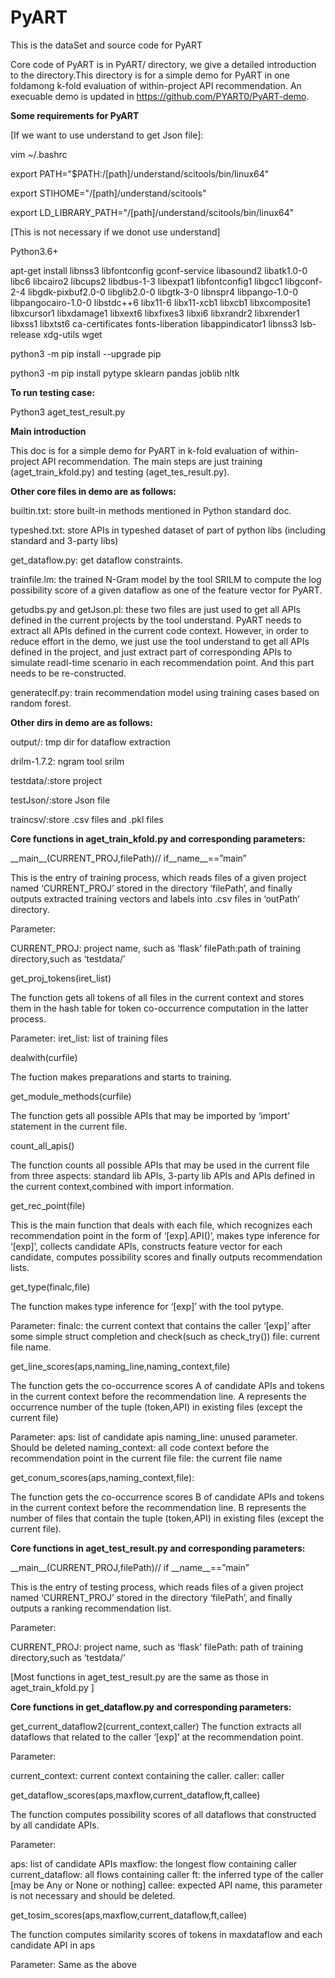 # PyART
This is the dataSet and source code for PyART

Core code of PyART is in PyART/ directory, we give a detailed introduction to the directory.This directory is for a simple demo for PyART in one foldamong k-fold evaluation of within-project API recommendation. An execuable demo is updated in https://github.com/PYART0/PyART-demo.

**Some requirements for PyART**

[If we want to use understand to get Json file]:

vim ~/.bashrc

export PATH="$PATH:/[path]/understand/scitools/bin/linux64"

export STIHOME="/[path]/understand/scitools"

export LD_LIBRARY_PATH="/[path]/understand/scitools/bin/linux64"

[This is not necessary if we donot use understand]

Python3.6+

apt-get install libnss3 libfontconfig gconf-service libasound2 libatk1.0-0 libc6 libcairo2 libcups2 libdbus-1-3 libexpat1 libfontconfig1 libgcc1 libgconf-2-4 libgdk-pixbuf2.0-0 libglib2.0-0 libgtk-3-0 libnspr4 libpango-1.0-0 libpangocairo-1.0-0 libstdc++6 libx11-6 libx11-xcb1 libxcb1 libxcomposite1 libxcursor1 libxdamage1 libxext6 libxfixes3 libxi6 libxrandr2 libxrender1 libxss1 libxtst6 ca-certificates fonts-liberation libappindicator1 libnss3 lsb-release xdg-utils wget

python3 -m pip install --upgrade pip

python3 -m pip install pytype sklearn pandas joblib nltk

**To run testing case:**

Python3 aget_test_result.py

**Main introduction**

This doc is for a simple demo for PyART in k-fold evaluation of within-project API recommendation. The main steps are just training (aget_train_kfold.py) and testing (aget_tes_result.py).

**Other core files in demo are as follows:**

builtin.txt: store built-in methods mentioned in Python standard doc.

typeshed.txt: store APIs in typeshed dataset of part of python libs (including standard and 3-party libs)

get_dataflow.py: get dataflow constraints.

trainfile.lm: the trained N-Gram model by the tool SRILM to compute the log possibility score of a given dataflow as one of the feature vector for PyART.

getudbs.py and getJson.pl: these two files are just used to get all APIs defined in the current projects by the tool understand. PyART needs to extract all APIs defined in the current code context. However, in order to reduce effort in the demo, we just use the tool understand to get all APIs defined in the project, and just extract part of corresponding APIs to simulate readl-time scenario in each recommendation point. And this part needs to be re-constructed.


generateclf.py: train recommendation model using training cases based on random forest.

**Other dirs in demo are as follows:**

output/: tmp dir for dataflow extraction

drilm-1.7.2: ngram tool srilm

testdata/:store project

testJson/:store Json file

traincsv/:store .csv files and .pkl files


**Core functions in aget_train_kfold.py and corresponding parameters:**

\_\_main\_\_(CURRENT_PROJ,filePath)// if\_\_name\_\_==”main”

This is the entry of training process, which reads files of a given project named ‘CURRENT_PROJ’ stored in the directory ‘filePath’, and finally outputs extracted training vectors and labels into .csv files in ‘outPath’ directory.

Parameter:

CURRENT_PROJ: project name, such as ‘flask’
filePath:path of training directory,such as ‘testdata/’

get_proj_tokens(iret_list)

The function gets all tokens of all files in the current context and stores them in the hash table for token co-occurrence computation in the latter process.

Parameter:
iret_list: list of training files

dealwith(curfile)

The fuction makes preparations and starts to training.

get_module_methods(curfile)

The function gets all possible APIs that may be imported by ‘import’ statement in the current file.

count_all_apis()

The function counts all possible APIs that may be used in the current file from three aspects: standard lib APIs, 3-party lib APIs and APIs defined in the current context,combined with import information.

get_rec_point(file)

This is the main function that deals with each file, which recognizes each recommendation point in the form of ‘[exp].API()’, makes type inference for ‘[exp]’, collects candidate APIs, constructs feature vector for each candidate, computes possibility scores and finally outputs recommendation lists.

get_type(finalc,file)

The function makes type inference for ‘[exp]’ with the tool pytype.

Parameter:
finalc: the current context that contains the caller ‘[exp]’ after some simple struct completion and check(such as check_try())
file: current file name.

get_line_scores(aps,naming_line,naming_context,file)

The function gets the co-occurrence scores A of candidate APIs and tokens in the current context before the recommendation line. A represents the occurrence number of the tuple (token,API) in existing files (except the current file)

Parameter:
aps: list of candidate apis
naming_line: unused parameter. Should be deleted
naming_context: all code context before the recommendation point in the current file
file: the current file name

get_conum_scores(aps,naming_context,file):

The function gets the co-occurrence scores B of candidate APIs and tokens in the current context before the recommendation line. B represents the number of files that contain the tuple (token,API) in existing files (except the current file).

**Core functions in aget_test_result.py and corresponding parameters:**

\_\_main\_\_(CURRENT_PROJ,filePath)// if \_\_name\_\_==”main”

This is the entry of testing process, which reads files of a given project named ‘CURRENT_PROJ’ stored in the directory ‘filePath’, and finally outputs a ranking recommendation list.

Parameter:

CURRENT_PROJ: project name, such as ‘flask’
filePath: path of training directory,such as ‘testdata/’

[Most functions in aget_test_result.py are the same as those in aget_train_kfold.py ]

**Core functions in get_dataflow.py and corresponding parameters:**

get_current_dataflow2(current_context,caller)
The function extracts all dataflows that related to the caller ‘[exp]’ at the recommendation point.

Parameter:

current_context: current context containing the caller.
caller: caller

get_dataflow_scores(aps,maxflow,current_dataflow,ft,callee)

The function computes possibility scores of all dataflows that constructed by all candidate APIs.

Parameter:

aps: list of candidate APIs
maxflow: the longest flow containing caller
current_dataflow: all flows containing caller
ft: the inferred type of the caller [may be Any or None or nothing]
callee: expected API name, this parameter is not necessary and should be deleted.

get_tosim_scores(aps,maxflow,current_dataflow,ft,callee)

The function computes similarity scores of tokens in maxdataflow and each candidate API in aps

Parameter:
Same as the above


